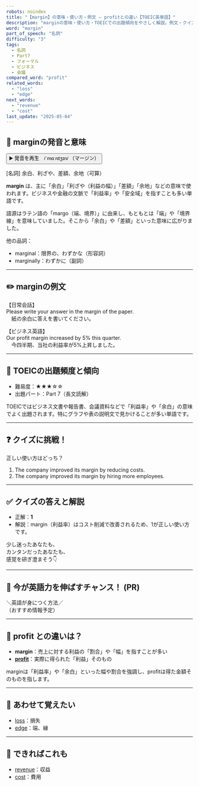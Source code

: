 ```yaml
---
robots: noindex
title: "【margin】の意味・使い方・例文 ― profitとの違い【TOEIC英単語】"
description: "marginの意味・使い方・TOEICでの出題傾向をやさしく解説。例文・クイズ付きでprofitとの違いもわかりやすく学べます。"
word: "margin"
part_of_speech: "名詞"
difficulty: "3"
tags:
  - 名詞
  - Part7
  - フォーマル
  - ビジネス
  - 会議
compared_word: "profit"
related_words:
  - "loss"
  - "edge"
next_words:
  - "revenue"
  - "cost"
last_update: "2025-05-04"
---
```


## 🔰 marginの発音と意味

<button class="play-audio" onclick="playTTS('margin')">
  <span class="play-audio-main">
    ▶️ 発音を再生　/ˈmɑːrdʒɪn/
  </span>
  <span class="play-audio-sub">
    （マージン）
  </span>
</button>

[名詞] 余白、利ざや、差額、余地（可算）

**margin** は、主に「余白」「利ざや（利益の幅）」「差額」「余地」などの意味で使われます。ビジネスや金融の文脈で「利益率」や「安全域」を指すことも多い単語です。

語源はラテン語の「margo（端、境界）」に由来し、もともとは「端」や「境界線」を意味していました。そこから「余白」や「差額」といった意味に広がりました。

他の品詞：  
- marginal：限界の、わずかな（形容詞）
- marginally：わずかに（副詞）

---

## ✏️ marginの例文

【日常会話】  
Please write your answer in the margin of the paper.  
　紙の余白に答えを書いてください。

【ビジネス英語】  
Our profit margin increased by 5% this quarter.  
　今四半期、当社の利益率が5%上昇しました。

---

## 🎯 TOEICの出題頻度と傾向

- 難易度：★★★☆☆
- 出題パート：Part 7（長文読解）

TOEICではビジネス文書や報告書、会議資料などで「利益率」や「余白」の意味でよく出題されます。特にグラフや表の説明文で見かけることが多い単語です。

---

## ❓ クイズに挑戦！

正しい使い方はどっち？

1. The company improved its margin by reducing costs.  
2. The company improved its margin by hiring more employees.

---

## ✅ クイズの答えと解説

- 正解：**1**
- 解説：margin（利益率）はコスト削減で改善されるため、1が正しい使い方です。

少し迷ったあなたも、  
カンタンだったあなたも、  
感覚を研ぎ澄まそう👇️

---

## 🚀 今が英語力を伸ばすチャンス！ (PR)

<div class="info-center">
＼英語が身につく方法／<br>  
（おすすめ情報予定）
</div>

---

## 🤔  profit との違いは？

- **margin**：売上に対する利益の「割合」や「幅」を指すことが多い
- **[profit](/word/profit)**：実際に得られた「利益」そのもの

marginは「利益率」や「余白」といった幅や割合を強調し、profitは得た金額そのものを指します。

---

## 🧩 あわせて覚えたい

- [loss](/word/loss)：損失
- [edge](/word/edge)：端、縁

---

## 📖 できればこれも

- [revenue](/word/revenue)：収益
- [cost](/word/cost)：費用

<!-- cvid: aid39_bid00 -->
